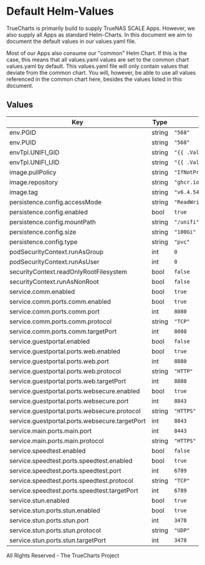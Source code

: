 # Default Helm-Values

TrueCharts is primarily build to supply TrueNAS SCALE Apps.
However, we also supply all Apps as standard Helm-Charts. In this document we aim to document the default values in our values.yaml file.

Most of our Apps also consume our "common" Helm Chart.
If this is the case, this means that all values.yaml values are set to the common chart values.yaml by default. This values.yaml file will only contain values that deviate from the common chart.
You will, however, be able to use all values referenced in the common chart here, besides the values listed in this document.

## Values

| Key | Type | Default | Description |
|-----|------|---------|-------------|
| env.PGID | string | `"568"` |  |
| env.PUID | string | `"568"` |  |
| envTpl.UNIFI_GID | string | `"{{ .Values.env.PUID }}"` |  |
| envTpl.UNIFI_UID | string | `"{{ .Values.env.PGID }}"` |  |
| image.pullPolicy | string | `"IfNotPresent"` |  |
| image.repository | string | `"ghcr.io/truecharts/unifi"` |  |
| image.tag | string | `"v6.4.54@sha256:2504771015b659dac1cf690317193f6e7fb94cf24efd89a3599d99b7bab9705e"` |  |
| persistence.config.accessMode | string | `"ReadWriteOnce"` |  |
| persistence.config.enabled | bool | `true` |  |
| persistence.config.mountPath | string | `"/unifi"` |  |
| persistence.config.size | string | `"100Gi"` |  |
| persistence.config.type | string | `"pvc"` |  |
| podSecurityContext.runAsGroup | int | `0` |  |
| podSecurityContext.runAsUser | int | `0` |  |
| securityContext.readOnlyRootFilesystem | bool | `false` |  |
| securityContext.runAsNonRoot | bool | `false` |  |
| service.comm.enabled | bool | `true` |  |
| service.comm.ports.comm.enabled | bool | `true` |  |
| service.comm.ports.comm.port | int | `8080` |  |
| service.comm.ports.comm.protocol | string | `"TCP"` |  |
| service.comm.ports.comm.targetPort | int | `8080` |  |
| service.guestportal.enabled | bool | `false` |  |
| service.guestportal.ports.web.enabled | bool | `true` |  |
| service.guestportal.ports.web.port | int | `8880` |  |
| service.guestportal.ports.web.protocol | string | `"HTTP"` |  |
| service.guestportal.ports.web.targetPort | int | `8880` |  |
| service.guestportal.ports.websecure.enabled | bool | `true` |  |
| service.guestportal.ports.websecure.port | int | `8843` |  |
| service.guestportal.ports.websecure.protocol | string | `"HTTPS"` |  |
| service.guestportal.ports.websecure.targetPort | int | `8843` |  |
| service.main.ports.main.port | int | `8443` |  |
| service.main.ports.main.protocol | string | `"HTTPS"` |  |
| service.speedtest.enabled | bool | `false` |  |
| service.speedtest.ports.speedtest.enabled | bool | `true` |  |
| service.speedtest.ports.speedtest.port | int | `6789` |  |
| service.speedtest.ports.speedtest.protocol | string | `"TCP"` |  |
| service.speedtest.ports.speedtest.targetPort | int | `6789` |  |
| service.stun.enabled | bool | `true` |  |
| service.stun.ports.stun.enabled | bool | `true` |  |
| service.stun.ports.stun.port | int | `3478` |  |
| service.stun.ports.stun.protocol | string | `"UDP"` |  |
| service.stun.ports.stun.targetPort | int | `3478` |  |

All Rights Reserved - The TrueCharts Project
